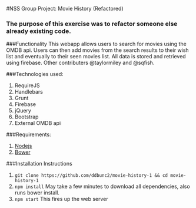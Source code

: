 #NSS Group Project: Movie History (Refactored)

### The purpose of this exercise was to refactor someone else already existing code.

###Functionality
This webapp allows users to search for movies using the OMDB api.  Users can then add movies from the search results to their wish list and eventually to their seen movies list.  All data is stored and retrieved using firebase. Other contributers @taylormiley and @sqfish.

###Technologies used:
1. RequireJS
2. Handlebars
3. Grunt
4. Firebase
5. jQuery
6. Bootstrap
7. External OMDB api

###Requirements:
1. [Nodejs](https://nodejs.org/en/)
2. [Bower](http://bower.io/)

###Installation Instructions
1. ```git clone https://github.com/ddbunc2/movie-history-1 && cd movie-history-1```
2. ```npm install``` May take a few minutes to download all dependencies, also runs bower install.
3. ```npm start``` This fires up the web server 

